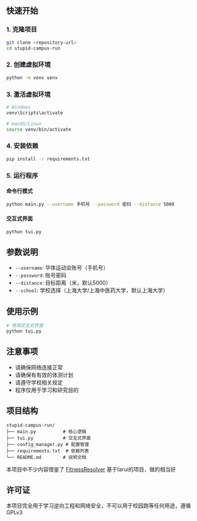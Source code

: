 ## 快速开始

### 1. 克隆项目
```bash
git clone <repository-url>
cd stupid-campus-run
```

### 2. 创建虚拟环境
```bash
python -m venv venv
```

### 3. 激活虚拟环境
```bash
# Windows
venv\Scripts\activate

# macOS/Linux
source venv/bin/activate
```

### 4. 安装依赖
```bash
pip install -r requirements.txt
```

### 5. 运行程序

#### 命令行模式
```bash
python main.py --username 手机号 --password 密码 --distance 5000
```

#### 交互式界面
```bash
python tui.py
```

## 参数说明

- `--username`: 华体运动会账号（手机号）
- `--password`: 账号密码
- `--distance`: 目标距离（米，默认5000）
- `--school`: 学校选择（上海大学/上海中医药大学，默认上海大学）

## 使用示例

```bash
# 使用交互式界面
python tui.py
```

## 注意事项

- 请确保网络连接正常
- 请确保有有效的体测计划
- 请遵守学校相关规定
- 程序仅用于学习和研究目的

## 项目结构

```
stupid-campus-run/
├── main.py          # 核心逻辑
├── tui.py           # 交互式界面
├── config_manager.py # 配置管理
├── requirements.txt  # 依赖列表
└── README.md        # 说明文档
```

本项目中不少内容借鉴了 [FitnessResolver](https://github.com/ThunderEnvoy/FitnessResolver) 基于tarui的项目，做的相当好

## 许可证

本项目完全用于学习逆向工程和网络安全，不可以用于校园跑等任何用途，遵循GPLv3
